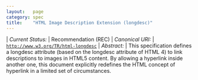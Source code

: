 ```yaml
---
layout:   page
category: spec
title:    "HTML Image Description Extension (longdesc)"
---
```


| *Current Status:* | Recommendation (REC)
| *Canonical URI:* | [`http://www.w3.org/TR/html-longdesc`](http://www.w3.org/TR/html-longdesc)
| *Abstract:* | This specification defines a longdesc attribute (based on the longdesc attribute of HTML 4) to link descriptions to images in HTML5 content. By allowing a hyperlink inside another one, this document explicitly redefines the HTML concept of hyperlink in a limited set of circumstances.
